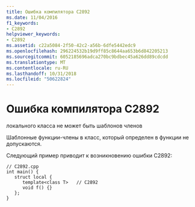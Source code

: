 ```yaml
---
title: Ошибка компилятора C2892
ms.date: 11/04/2016
f1_keywords:
- C2892
helpviewer_keywords:
- C2892
ms.assetid: c22a5084-2f50-42c2-a56b-6dfe5442edc9
ms.openlocfilehash: 296224532b19d9ff85c8644aa653b6d842205213
ms.sourcegitcommit: 6052185696adca270bc9bdbec45a626dd89cdcdd
ms.translationtype: MT
ms.contentlocale: ru-RU
ms.lasthandoff: 10/31/2018
ms.locfileid: "50622824"
---
```

# <a name="compiler-error-c2892"></a>Ошибка компилятора C2892

локального класса не может быть шаблонов членов

Шаблонные функции-члены в класс, который определен в функции не допускаются.

Следующий пример приводит к возникновению ошибки C2892:

```
// C2892.cpp
int main() {
   struct local {
      template<class T>   // C2892
      void f() {}
   };
}
```